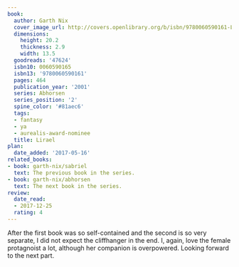 ```yaml
---
book:
  author: Garth Nix
  cover_image_url: http://covers.openlibrary.org/b/isbn/9780060590161-L.jpg
  dimensions:
    height: 20.2
    thickness: 2.9
    width: 13.5
  goodreads: '47624'
  isbn10: 0060590165
  isbn13: '9780060590161'
  pages: 464
  publication_year: '2001'
  series: Abhorsen
  series_position: '2'
  spine_color: '#81aec6'
  tags:
  - fantasy
  - ya
  - aurealis-award-nominee
  title: Lirael
plan:
  date_added: '2017-05-16'
related_books:
- book: garth-nix/sabriel
  text: The previous book in the series.
- book: garth-nix/abhorsen
  text: The next book in the series.
review:
  date_read:
  - 2017-12-25
  rating: 4
---
```


After the first book was so self-contained and the second is so very separate, I did not expect the cliffhanger in the end. I, again, love the female protagnoist a lot, although her companion is overpowered. Looking forward to the next part.
